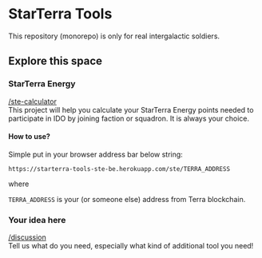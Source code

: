 # StarTerra Tools

This repository (monorepo) is only for real intergalactic soldiers.

## Explore this space

### StarTerra Energy

[/ste-calculator](./ste-calculator)
<br> This project will help you calculate your StarTerra Energy points needed to participate in IDO by joining faction or squadron. It is always your choice.

#### How to use?

Simple put in your browser address bar below string:

`https://starterra-tools-ste-be.herokuapp.com/ste/TERRA_ADDRESS`

where

`TERRA_ADDRESS` is your (or someone else) address from Terra blockchain.

### Your idea here

[/discussion](https://github.com/starterra/tools/discussions)
<br> Tell us what do you need, especially what kind of additional tool you need!